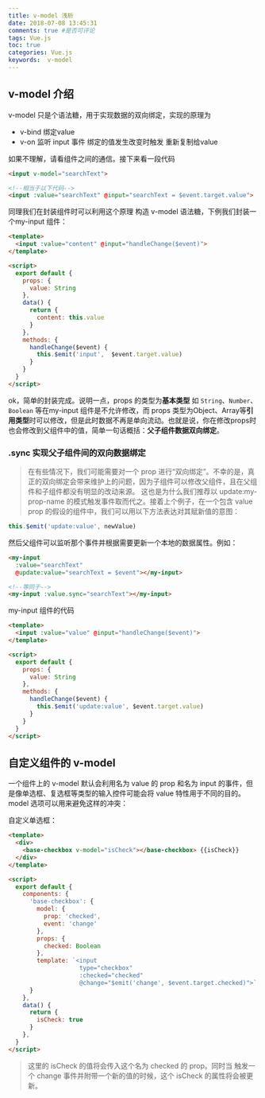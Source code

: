 ```yaml
---
title: v-model 浅析
date: 2018-07-08 13:45:31
comments: true #是否可评论
tags: Vue.js
toc: true
categories: Vue.js
keywords:  v-model
---
```

## v-model 介绍
v-model 只是个语法糖，用于实现数据的双向绑定，实现的原理为 

- v-bind 绑定value
- v-on 监听 input 事件 绑定的值发生改变时触发 重新复制给value

如果不理解，请看组件之间的通信。接下来看一段代码

``` html
<input v-model="searchText">

<!--相当于以下代码-->
<input :value="searchText" @input="searchText = $event.target.value">
```

同理我们在封装组件时可以利用这个原理 构造 v-model 语法糖，下例我们封装一个my-input 组件：

``` html
<template>
  <input :value="content" @input="handleChange($event)">
</template>

<script>
  export default {
    props: {
      value: String
    },
    data() {
      return {
        content: this.value
      }
    },
    methods: {
      handleChange($event) {
        this.$emit('input',  $event.target.value)
      }
    }
  }
</script>
```
ok，简单的封装完成。说明一点，props 的类型为**基本类型** 如 `String`、`Number`、`Boolean` 等在my-input 组件是不允许修改，而 props 类型为Object、Array等**引用类型**时可以修改，但是此时数据不再是单向流动。也就是说，你在修改props时也会修改到父组件中的值，简单一句话概括：**父子组件数据双向绑定**。

### .sync 实现父子组件间的双向数据绑定
> 在有些情况下，我们可能需要对一个 prop 进行“双向绑定”。不幸的是，真正的双向绑定会带来维护上的问题，因为子组件可以修改父组件，且在父组件和子组件都没有明显的改动来源。
> 这也是为什么我们推荐以 update:my-prop-name 的模式触发事件取而代之。接着上个例子，在一个包含 value prop 的假设的组件中，我们可以用以下方法表达对其赋新值的意图：
```javascript
this.$emit('update:value', newValue)
```
然后父组件可以监听那个事件并根据需要更新一个本地的数据属性。例如：
```html
<my-input
  :value="searchText"
  @update:value="searchText = $event"></my-input>

<!--等同于-->
<my-input :value.sync="searchText"></my-input>
```
my-input 组件的代码
```html
<template>
  <input :value="value" @input="handleChange($event)">
</template>

<script>
  export default {
    props: {
      value: String
    },
    methods: {
      handleChange($event) {
        this.$emit('update:value', $event.target.value)
      }
    }
  }
</script>
```



## 自定义组件的 v-model
一个组件上的 v-model 默认会利用名为 value 的 prop 和名为 input 的事件，但是像单选框、复选框等类型的输入控件可能会将 value 特性用于不同的目的。model 选项可以用来避免这样的冲突：

自定义单选框：
```html
<template>
  <div>
    <base-checkbox v-model="isCheck"></base-checkbox> {{isCheck}}
  </div>
</template>

<script>
  export default {
    components: {
      'base-checkbox': {
        model: {
          prop: 'checked',
          event: 'change'
        },
        props: {
          checked: Boolean
        },
        template: `<input
                    type="checkbox"
                    :checked="checked"
                    @change="$emit('change', $event.target.checked)">`
      }
    },
    data() {
      return {
        isCheck: true
      }
    },
  }
</script>
```

>这里的 isCheck 的值将会传入这个名为 checked 的 prop。同时当 <base-checkbox> 触发一个 change 事件并附带一个新的值的时候，这个 isCheck 的属性将会被更新。